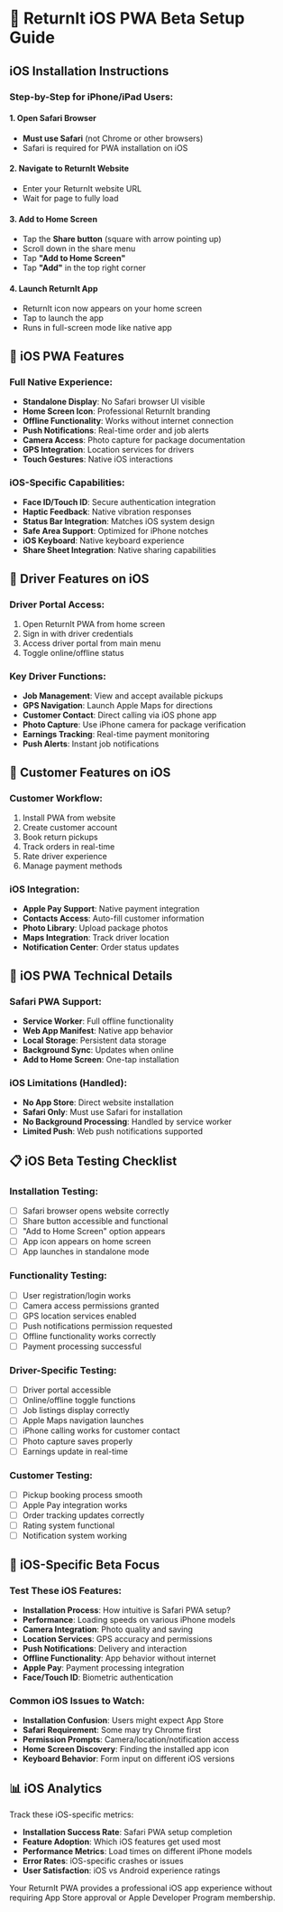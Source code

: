 # 🍎 ReturnIt iOS PWA Beta Setup Guide

## iOS Installation Instructions

### Step-by-Step for iPhone/iPad Users:

#### 1. Open Safari Browser
- **Must use Safari** (not Chrome or other browsers)
- Safari is required for PWA installation on iOS

#### 2. Navigate to ReturnIt Website
- Enter your ReturnIt website URL
- Wait for page to fully load

#### 3. Add to Home Screen
- Tap the **Share button** (square with arrow pointing up)
- Scroll down in the share menu
- Tap **"Add to Home Screen"**
- Tap **"Add"** in the top right corner

#### 4. Launch ReturnIt App
- ReturnIt icon now appears on your home screen
- Tap to launch the app
- Runs in full-screen mode like native app

## 📱 iOS PWA Features

### Full Native Experience:
- **Standalone Display**: No Safari browser UI visible
- **Home Screen Icon**: Professional ReturnIt branding
- **Offline Functionality**: Works without internet connection
- **Push Notifications**: Real-time order and job alerts
- **Camera Access**: Photo capture for package documentation
- **GPS Integration**: Location services for drivers
- **Touch Gestures**: Native iOS interactions

### iOS-Specific Capabilities:
- **Face ID/Touch ID**: Secure authentication integration
- **Haptic Feedback**: Native vibration responses
- **Status Bar Integration**: Matches iOS system design
- **Safe Area Support**: Optimized for iPhone notches
- **iOS Keyboard**: Native keyboard experience
- **Share Sheet Integration**: Native sharing capabilities

## 🚗 Driver Features on iOS

### Driver Portal Access:
1. Open ReturnIt PWA from home screen
2. Sign in with driver credentials
3. Access driver portal from main menu
4. Toggle online/offline status

### Key Driver Functions:
- **Job Management**: View and accept available pickups
- **GPS Navigation**: Launch Apple Maps for directions
- **Customer Contact**: Direct calling via iOS phone app
- **Photo Capture**: Use iPhone camera for package verification
- **Earnings Tracking**: Real-time payment monitoring
- **Push Alerts**: Instant job notifications

## 👥 Customer Features on iOS

### Customer Workflow:
1. Install PWA from website
2. Create customer account
3. Book return pickups
4. Track orders in real-time
5. Rate driver experience
6. Manage payment methods

### iOS Integration:
- **Apple Pay Support**: Native payment integration
- **Contacts Access**: Auto-fill customer information
- **Photo Library**: Upload package photos
- **Maps Integration**: Track driver location
- **Notification Center**: Order status updates

## 🔧 iOS PWA Technical Details

### Safari PWA Support:
- **Service Worker**: Full offline functionality
- **Web App Manifest**: Native app behavior
- **Local Storage**: Persistent data storage
- **Background Sync**: Updates when online
- **Add to Home Screen**: One-tap installation

### iOS Limitations (Handled):
- **No App Store**: Direct website installation
- **Safari Only**: Must use Safari for installation
- **No Background Processing**: Handled by service worker
- **Limited Push**: Web push notifications supported

## 📋 iOS Beta Testing Checklist

### Installation Testing:
- [ ] Safari browser opens website correctly
- [ ] Share button accessible and functional
- [ ] "Add to Home Screen" option appears
- [ ] App icon appears on home screen
- [ ] App launches in standalone mode

### Functionality Testing:
- [ ] User registration/login works
- [ ] Camera access permissions granted
- [ ] GPS location services enabled
- [ ] Push notifications permission requested
- [ ] Offline functionality works correctly
- [ ] Payment processing successful

### Driver-Specific Testing:
- [ ] Driver portal accessible
- [ ] Online/offline toggle functions
- [ ] Job listings display correctly
- [ ] Apple Maps navigation launches
- [ ] iPhone calling works for customer contact
- [ ] Photo capture saves properly
- [ ] Earnings update in real-time

### Customer Testing:
- [ ] Pickup booking process smooth
- [ ] Apple Pay integration works
- [ ] Order tracking updates correctly
- [ ] Rating system functional
- [ ] Notification system working

## 🎯 iOS-Specific Beta Focus

### Test These iOS Features:
- **Installation Process**: How intuitive is Safari PWA setup?
- **Performance**: Loading speeds on various iPhone models
- **Camera Integration**: Photo quality and saving
- **Location Services**: GPS accuracy and permissions
- **Push Notifications**: Delivery and interaction
- **Offline Functionality**: App behavior without internet
- **Apple Pay**: Payment processing integration
- **Face/Touch ID**: Biometric authentication

### Common iOS Issues to Watch:
- **Installation Confusion**: Users might expect App Store
- **Safari Requirement**: Some may try Chrome first
- **Permission Prompts**: Camera/location/notification access
- **Home Screen Discovery**: Finding the installed app icon
- **Keyboard Behavior**: Form input on different iOS versions

## 📊 iOS Analytics

Track these iOS-specific metrics:
- **Installation Success Rate**: Safari PWA setup completion
- **Feature Adoption**: Which iOS features get used most
- **Performance Metrics**: Load times on different iPhone models
- **Error Rates**: iOS-specific crashes or issues
- **User Satisfaction**: iOS vs Android experience ratings

Your ReturnIt PWA provides a professional iOS app experience without requiring App Store approval or Apple Developer Program membership.